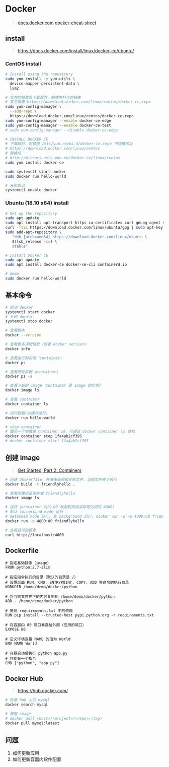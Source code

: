 # Docker

> [docs.docker.com](https://docs.docker.com)
> [docker-cheat-sheet](https://github.com/wsargent/docker-cheat-sheet)

## install

> <https://docs.docker.com/install/linux/docker-ce/ubuntu/>

### CentOS install

```bash
# Install using the repository
sudo yum install -y yum-utils \
  device-mapper-persistent-data \
  lvm2

# 官方的镜像会下载超时，换成中科大的镜像
# 官方镜像 https://download.docker.com/linux/centos/docker-ce.repo
sudo yum-config-manager \
  --add-repo \
  https://download.docker.com/linux/centos/docker-ce.repo
sudo yum-config-manager --enable docker-ce-edge
sudo yum-config-manager --enable docker-ce-test
# sudo yum-config-manager --disable docker-ce-edge

# INSTALL DOCKER CE
# 下载超时，则替换 /etc/yum.repos.d/docker-ce.repo 中镜像地址
# https://download.docker.com/linux/centos
# 替换成
# http://mirrors.ustc.edu.cn/docker-ce/linux/centos
sudo yum install docker-ce

sudo systemctl start docker
sudo docker run hello-world

# 开机启动
systemctl enable docker
```

### Ubuntu (18.10 x64) install

```bash
# Set up the repository
sudo apt update
sudo apt install apt-transport-https ca-certificates curl gnupg-agent software-properties-common
curl -fsSL https://download.docker.com/linux/ubuntu/gpg | sudo apt-key add -
sudo add-apt-repository \
   "deb [arch=amd64] https://download.docker.com/linux/ubuntu \
   $(lsb_release -cs) \
   stable"

# Install Docker CE
sudo apt update
sudo apt install docker-ce docker-ce-cli containerd.io

# demo
sudo docker run hello-world
```

## 基本命令

```bash
# 启动 docker
systemctl start docker
# 关闭 docker
systemctl stop docker

# 查看版本
docker --version

# 查看更多详细信息（或者 docker version）
docker info

# 查看运行的实例（container）
docker ps

# 查看所有实例（container）
docker ps -a

# 查看下载的 image（container 是 image 的实例）
docker image ls

# 查看 container
docker container ls

# 运行容器(创建并运行)
docker run hello-world

# stop container
# 最后一个参数是 container id，可通过 docker container ls 查找
docker container stop 1fa4ab2cf395
# docker container start 1fa4ab2cf395
```

## 创建 image

> [Get Started, Part 2: Containers](https://docs.docker.com/get-started/part2/)

```bash
# 创建 Dockerfile，并准备应用相关的文件，当前文件夹下执行
docker build -t friendlyhello .

# 查看创建后是否新增 friendlyhello
docker image ls

# 运行（container 内的 80 映射到系统实际可访问的 4000）
# 默认 foreground mode 运行
# detached mode 运行, 即 background 运行: docker run -d -p 4000:80 friendlyhello
docker run -p 4000:80 friendlyhello

# 查看启动的服务
curl http://localhost:4000
```

## Dockerfile

```text
# 指定基础镜像（image）
FROM python:2.7-slim

# 指定指令执行的目录（默认的目录是 /）
# 设置后面 RUN, CMD, ENTRYPOINT, COPY, ADD 等命令的执行目录
WORKDIR /home/demo/docker/python

# 将当前文件夹下的内容复制到 /home/demo/docker/python
ADD . /home/demo/docker/python

# 安装 requirements.txt 中的依赖
RUN pip install --trusted-host pypi.python.org -r requirements.txt

# 将容器内 80 端口暴露给外部（应用的端口）
EXPOSE 80

# 定义环境变量 NAME 的值为 World
ENV NAME World

# 容器启动后执行 python app.py
# 只能有一个指令
CMD ["python", "app.py"]
```

## Docker Hub

> <https://hub.docker.com/>

```bash
# 检索 hub 上的 mysql
docker search mysql

# 获取 image
# docker pull <host>/<project>/<repo>:<tag>
docker pull mysql:latest
```

## 问题

1. 如何更新应用
2. 如何更新容器内软件配置
